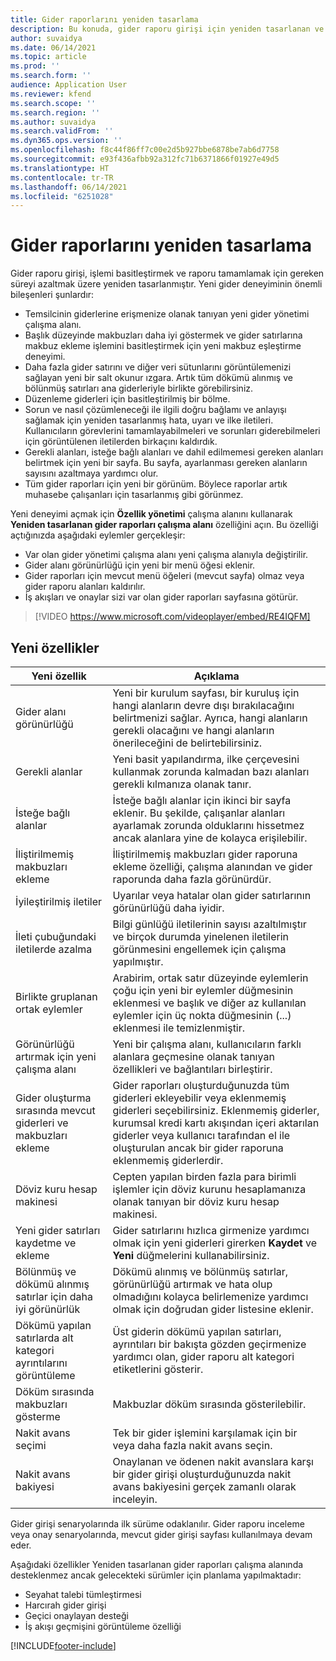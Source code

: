 ```yaml
---
title: Gider raporlarını yeniden tasarlama
description: Bu konuda, gider raporu girişi için yeniden tasarlanan ve düşünülen deneyim açıklanmaktadır.
author: suvaidya
ms.date: 06/14/2021
ms.topic: article
ms.prod: ''
ms.search.form: ''
audience: Application User
ms.reviewer: kfend
ms.search.scope: ''
ms.search.region: ''
ms.author: suvaidya
ms.search.validFrom: ''
ms.dyn365.ops.version: ''
ms.openlocfilehash: f8c44f86ff7c00e2d5b927bbe6878be7ab6d7758
ms.sourcegitcommit: e93f436afbb92a312fc71b6371866f01927e49d5
ms.translationtype: HT
ms.contentlocale: tr-TR
ms.lasthandoff: 06/14/2021
ms.locfileid: "6251028"
---
```

# <a name="expense-reports-reimagined"></a>Gider raporlarını yeniden tasarlama

Gider raporu girişi, işlemi basitleştirmek ve raporu tamamlamak için gereken süreyi azaltmak üzere yeniden tasarlanmıştır. Yeni gider deneyiminin önemli bileşenleri şunlardır:

- Temsilcinin giderlerine erişmenize olanak tanıyan yeni gider yönetimi çalışma alanı.
- Başlık düzeyinde makbuzları daha iyi göstermek ve gider satırlarına makbuz ekleme işlemini basitleştirmek için yeni makbuz eşleştirme deneyimi.
- Daha fazla gider satırını ve diğer veri sütunlarını görüntülemenizi sağlayan yeni bir salt okunur ızgara. Artık tüm dökümü alınmış ve bölünmüş satırları ana giderleriyle birlikte görebilirsiniz.
- Düzenleme giderleri için basitleştirilmiş bir bölme.
- Sorun ve nasıl çözümleneceği ile ilgili doğru bağlamı ve anlayışı sağlamak için yeniden tasarlanmış hata, uyarı ve ilke iletileri. Kullanıcıların görevlerini tamamlayabilmeleri ve sorunları giderebilmeleri için görüntülenen iletilerden birkaçını kaldırdık.
- Gerekli alanları, isteğe bağlı alanları ve dahil edilmemesi gereken alanları belirtmek için yeni bir sayfa. Bu sayfa, ayarlanması gereken alanların sayısını azaltmaya yardımcı olur.
- Tüm gider raporları için yeni bir görünüm. Böylece raporlar artık muhasebe çalışanları için tasarlanmış gibi görünmez.

Yeni deneyimi açmak için **Özellik yönetimi** çalışma alanını kullanarak **Yeniden tasarlanan gider raporları çalışma alanı** özelliğini açın. Bu özelliği açtığınızda aşağıdaki eylemler gerçekleşir:

- Var olan gider yönetimi çalışma alanı yeni çalışma alanıyla değiştirilir.
- Gider alanı görünürlüğü için yeni bir menü öğesi eklenir.
- Gider raporları için mevcut menü öğeleri (mevcut sayfa) olmaz veya gider raporu alanları kaldırılır.
- İş akışları ve onaylar sizi var olan gider raporları sayfasına götürür.

> [!VIDEO https://www.microsoft.com/videoplayer/embed/RE4IQFM]

## <a name="new-features"></a>Yeni özellikler

| Yeni özellik | Açıklama |
|---|----|
| Gider alanı görünürlüğü | Yeni bir kurulum sayfası, bir kuruluş için hangi alanların devre dışı bırakılacağını belirtmenizi sağlar. Ayrıca, hangi alanların gerekli olacağını ve hangi alanların önerileceğini de belirtebilirsiniz. |
| Gerekli alanlar | Yeni basit yapılandırma, ilke çerçevesini kullanmak zorunda kalmadan bazı alanları gerekli kılmanıza olanak tanır. |
| İsteğe bağlı alanlar | İsteğe bağlı alanlar için ikinci bir sayfa eklenir. Bu şekilde, çalışanlar alanları ayarlamak zorunda olduklarını hissetmez ancak alanlara yine de kolayca erişilebilir. |
| İliştirilmemiş makbuzları ekleme | İliştirilmemiş makbuzları gider raporuna ekleme özelliği, çalışma alanından ve gider raporunda daha fazla görünürdür. |
| İyileştirilmiş iletiler | Uyarılar veya hatalar olan gider satırlarının görünürlüğü daha iyidir. |
| İleti çubuğundaki iletilerde azalma| Bilgi günlüğü iletilerinin sayısı azaltılmıştır ve birçok durumda yinelenen iletilerin görünmesini engellemek için çalışma yapılmıştır. |
| Birlikte gruplanan ortak eylemler | Arabirim, ortak satır düzeyinde eylemlerin çoğu için yeni bir eylemler düğmesinin eklenmesi ve başlık ve diğer az kullanılan eylemler için üç nokta düğmesinin (...) eklenmesi ile temizlenmiştir. |
| Görünürlüğü artırmak için yeni çalışma alanı | Yeni bir çalışma alanı, kullanıcıların farklı alanlara geçmesine olanak tanıyan özellikleri ve bağlantıları birleştirir. |
| Gider oluşturma sırasında mevcut giderleri ve makbuzları ekleme | Gider raporları oluşturduğunuzda tüm giderleri ekleyebilir veya eklenmemiş giderleri seçebilirsiniz. Eklenmemiş giderler, kurumsal kredi kartı akışından içeri aktarılan giderler veya kullanıcı tarafından el ile oluşturulan ancak bir gider raporuna eklenmemiş giderlerdir.|
| Döviz kuru hesap makinesi | Cepten yapılan birden fazla para birimli işlemler için döviz kurunu hesaplamanıza olanak tanıyan bir döviz kuru hesap makinesi. |
| Yeni gider satırları kaydetme ve ekleme | Gider satırlarını hızlıca girmenize yardımcı olmak için yeni giderleri girerken **Kaydet** ve **Yeni** düğmelerini kullanabilirsiniz. |
| Bölünmüş ve dökümü alınmış satırlar için daha iyi görünürlük | Dökümü alınmış ve bölünmüş satırlar, görünürlüğü artırmak ve hata olup olmadığını kolayca belirlemenize yardımcı olmak için doğrudan gider listesine eklenir. |
| Dökümü yapılan satırlarda alt kategori ayrıntılarını görüntüleme | Üst giderin dökümü yapılan satırları, ayrıntıları bir bakışta gözden geçirmenize yardımcı olan, gider raporu alt kategori etiketlerini gösterir.|
| Döküm sırasında makbuzları gösterme | Makbuzlar döküm sırasında gösterilebilir. |
| Nakit avans seçimi | Tek bir gider işlemini karşılamak için bir veya daha fazla nakit avans seçin. |
| Nakit avans bakiyesi | Onaylanan ve ödenen nakit avanslara karşı bir gider girişi oluşturduğunuzda nakit avans bakiyesini gerçek zamanlı olarak inceleyin. |

Gider girişi senaryolarında ilk sürüme odaklanılır. Gider raporu inceleme veya onay senaryolarında, mevcut gider girişi sayfası kullanılmaya devam eder.

Aşağıdaki özellikler Yeniden tasarlanan gider raporları çalışma alanında desteklenmez ancak gelecekteki sürümler için planlama yapılmaktadır: 

- Seyahat talebi tümleştirmesi
- Harcırah gider girişi
- Geçici onaylayan desteği
- İş akışı geçmişini görüntüleme özelliği


[!INCLUDE[footer-include](../includes/footer-banner.md)]
